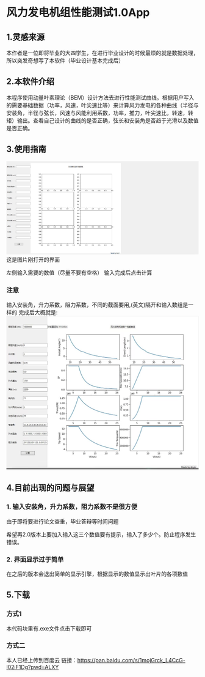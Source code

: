 # 风力发电机组性能测试1.0App

## 1.灵感来源

本作者是一位即将毕业的大四学生，在进行毕业设计的时候最烦的就是数据处理，所以突发奇想写了本软件（毕业设计基本完成后）

## 2.本软件介绍

本程序使用动量叶素理论（BEM）设计方法去进行性能测试曲线。根据用户写入的需要基础数据（功率，风速，叶尖速比等）来计算风力发电的各种曲线（半径与安装角，半径与弦长，风速与风能利用系数，功率，推力，叶尖速比，转速，转矩）输出。查看自己设计的曲线的是否正确，弦长和安装角是否趋于光滑以及数值是否正确。

## 3.使用指南

![图片alt](/刚打开.png "刚打开的界面")
这是图片刚打开的界面

左侧输入需要的数值（尽量不要有空格）
输入完成后点击计算

### 注意

输入安装角，升力系数，阻力系数，不同的截面要用,(英文)隔开和输入数组是一样的
完成后大概就是:
![图片alt](/运行中.jpg "完成后的界面")

## 4.目前出现的问题与展望

### 1. 输入安装角，升力系数，阻力系数不是很方便

由于即将要进行论文查重，毕业答辩等时间问题

希望再2.0版本上要加入输入这三个数值要有提示，输入了多少个。防止程序发生错误。

### 2. 界面显示过于简单

在之后的版本会退出简单的显示引擎，根据显示的数值显示出叶片的各项数值

## 5.下载

### **方式1**

本代码块里有.exe文件点击下载即可

### 方式二

本人已经上传到百度云
链接：https://pan.baidu.com/s/1mojGrck_L4CcG-l02iF1Dg?pwd=ALXY
